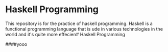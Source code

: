 # Haskell Programming

This repository is for the practice of haskell programming. Haskell is a functional programming language that is ude in various technologies in the world and it's quite more effecien# Haskell Programming

####yooo
